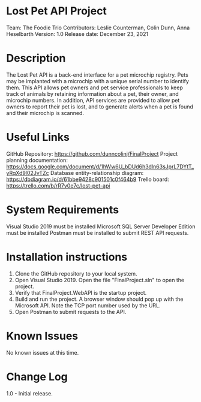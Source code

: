 # Lost Pet API Project

Team: The Foodie Trio
Contributors: Leslie Counterman, Colin Dunn, Anna Heselbarth
Version: 1.0
Release date: December 23, 2021

# Description

The Lost Pet API is a back-end interface for a pet microchip registry.
Pets may be implanted with a microchip with a unique serial number to identify them.
This API allows pet owners and pet service professionals to keep track of animals
by retaining information about a pet, their owner, and microchip numbers.
In addition, API services are provided to allow pet owners to report their pet
is lost, and to generate alerts when a pet is found and their microchip is scanned.

# Useful Links

GitHub Repository: https://github.com/dunncolinj/FinalProject
Project planning documentation: https://docs.google.com/document/d/1hWw6U_bDUd6h3dln63sJprL7DYtT_yRqXd9l02JvTZc
Database entity-relationship diagram: https://dbdiagram.io/d/61bbe9428c901501c0f464b9
Trello board: https://trello.com/b/rR7v0e7c/lost-pet-api

# System Requirements

Visual Studio 2019 must be installed
Microsoft SQL Server Developer Edition must be installed
Postman must be installed to submit REST API requests.

# Installation instructions

1. Clone the GitHub repository to your local system.
2. Open Visual Studio 2019. Open the file "FinalProject.sln" to open the project.
3. Verify that FinalProject.WebAPI is the startup project.
4. Build and run the project. A browser window should pop up with the Microsoft API. Note the TCP port number used by the URL.
5. Open Postman to submit requests to the API.

# Known Issues

No known issues at this time.

# Change Log

1.0 - Initial release.
